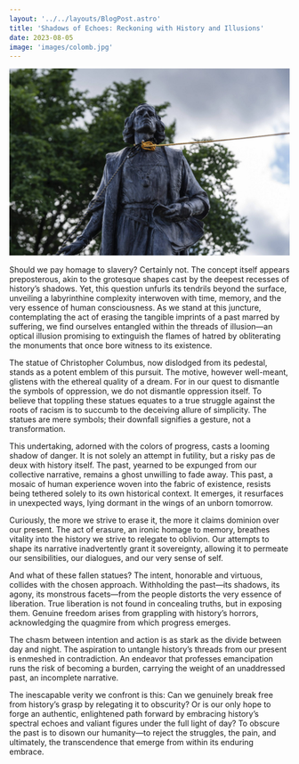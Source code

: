 ```yaml
---
layout: '../../layouts/BlogPost.astro'
title: 'Shadows of Echoes: Reckoning with History and Illusions'
date: 2023-08-05
image: 'images/colomb.jpg'
---
```

![](images/colomb.jpg)

Should we pay homage to slavery? Certainly not. The concept itself  appears preposterous, akin to the grotesque shapes cast by the deepest  recesses of history’s shadows. Yet, this question unfurls its tendrils  beyond the surface, unveiling a labyrinthine complexity interwoven with  time, memory, and the very essence of human consciousness. As we stand  at this juncture, contemplating the act of erasing the tangible imprints  of a past marred by suffering, we find ourselves entangled within the  threads of illusion—an optical illusion promising to extinguish the  flames of hatred by obliterating the monuments that once bore witness to  its existence.

The statue of Christopher Columbus, now dislodged from its pedestal,  stands as a potent emblem of this pursuit. The motive, however  well-meant, glistens with the ethereal quality of a dream. For in our  quest to dismantle the symbols of oppression, we do not dismantle  oppression itself. To believe that toppling these statues equates to a  true struggle against the roots of racism is to succumb to the deceiving  allure of simplicity. The statues are mere symbols; their downfall  signifies a gesture, not a transformation.

This undertaking, adorned with the colors of progress, casts a  looming shadow of danger. It is not solely an attempt in futility, but a  risky pas de deux with history itself. The past, yearned to be expunged  from our collective narrative, remains a ghost unwilling to fade away.  This past, a mosaic of human experience woven into the fabric of  existence, resists being tethered solely to its own historical context.  It emerges, it resurfaces in unexpected ways, lying dormant in the wings  of an unborn tomorrow.

Curiously, the more we strive to erase it, the more it claims  dominion over our present. The act of erasure, an ironic homage to  memory, breathes vitality into the history we strive to relegate to  oblivion. Our attempts to shape its narrative inadvertently grant it  sovereignty, allowing it to permeate our sensibilities, our dialogues,  and our very sense of self.

And what of these fallen statues? The intent, honorable and virtuous,  collides with the chosen approach. Withholding the past—its shadows,  its agony, its monstrous facets—from the people distorts the very  essence of liberation. True liberation is not found in concealing  truths, but in exposing them. Genuine freedom arises from grappling with  history’s horrors, acknowledging the quagmire from which progress  emerges.

The chasm between intention and action is as stark as the divide  between day and night. The aspiration to untangle history’s threads from  our present is enmeshed in contradiction. An endeavor that professes  emancipation runs the risk of becoming a burden, carrying the weight of  an unaddressed past, an incomplete narrative.

The inescapable verity we confront is this: Can we genuinely break  free from history’s grasp by relegating it to obscurity? Or is our only  hope to forge an authentic, enlightened path forward by embracing  history’s spectral echoes and valiant figures under the full light of  day? To obscure the past is to disown our humanity—to reject the  struggles, the pain, and ultimately, the transcendence that emerge from  within its enduring embrace.
